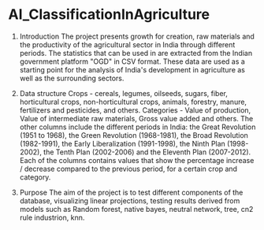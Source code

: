 # AI_ClassificationInAgriculture

1. Introduction
The project presents growth for creation, raw materials and
the productivity of the agricultural sector in India through different periods. The statistics that can be used in are extracted from the Indian government platform "OGD" in CSV format. These data are used as a starting point for the analysis of India's development in agriculture as well as the surrounding sectors.

2. Data structure
Crops - cereals, legumes, oilseeds, sugars, fiber, horticultural crops, non-horticultural crops, animals, forestry, manure, fertilizers and pesticides, and others.
Categories - Value of production, Value of intermediate raw materials, Gross value added and others.
The other columns include the different periods in India: the Great Revolution (1951 to 1968), the Green Revolution (1968-1981), the Broad Revolution (1982-1991), the Early Liberalization (1991-1998), the Ninth Plan (1998-2002), the Tenth Plan (2002-2006) and the Eleventh Plan (2007-2012). Each of the columns contains values that show the percentage increase / decrease compared to the previous period, for a certain crop and category.

3. Purpose
The aim of the project is to test different components of the database, visualizing linear projections, testing results derived from models such as Random forest, native bayes, neutral network, tree, cn2 rule industrion, knn.
